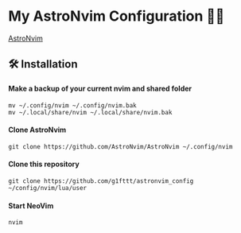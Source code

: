 # My AstroNvim Configuration 👾🆒
 [AstroNvim](https://github.com/AstroNvim/AstroNvim)

## 🛠️ Installation

#### Make a backup of your current nvim and shared folder

```shell
mv ~/.config/nvim ~/.config/nvim.bak
mv ~/.local/share/nvim ~/.local/share/nvim.bak
```

#### Clone AstroNvim

```shell
git clone https://github.com/AstroNvim/AstroNvim ~/.config/nvim
```

#### Clone this repository
```shell
git clone https://github.com/g1fttt/astronvim_config ~/config/nvim/lua/user
```

#### Start NeoVim

```shell
nvim
```
